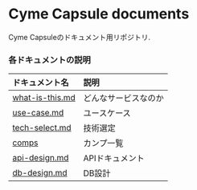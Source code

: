 # Cyme Capsule documents
Cyme Capsuleのドキュメント用リポジトリ.

### 各ドキュメントの説明

|ドキュメント名|説明|
|:--|:--|
|[what-is-this.md](./what-is-this.md)|どんなサービスなのか|
|[use-case.md](./use-case.md)|ユースケース|
|[tech-select.md](./tech-select.md)|技術選定|
|[comps](https://xd.adobe.com/view/b04db78a-c9c9-4961-5d7e-b192eb7dcbd2-c67c/)|カンプ一覧|
|[api-design.md](./api-design.md)|APIドキュメント|
|[db-design.md](./db-design.md)|DB設計|
